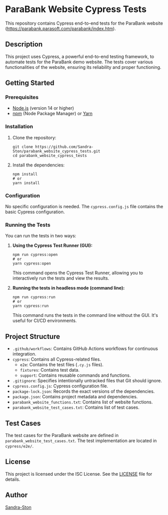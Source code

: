 # ParaBank Website Cypress Tests

This repository contains Cypress end-to-end tests for the ParaBank website (https://parabank.parasoft.com/parabank/index.htm).


## Description

This project uses Cypress, a powerful end-to-end testing framework, to automate tests for the ParaBank demo website. The tests cover various functionalities of the website, ensuring its reliability and proper functioning.

## Getting Started

### Prerequisites

*   [Node.js](https://nodejs.org/) (version 14 or higher)
*   [npm](https://www.npmjs.com/) (Node Package Manager) or [Yarn](https://yarnpkg.com/)

### Installation

1.  Clone the repository:

    ```
    git clone https://github.com/Sandra-Ston/parabank_website_cypress_tests.git
    cd parabank_website_cypress_tests
    ```
2.  Install the dependencies:

    ```
    npm install
    # or
    yarn install
    ```

### Configuration

No specific configuration is needed. The `cypress.config.js` file contains the basic Cypress configuration.

### Running the Tests

You can run the tests in two ways:

1.  **Using the Cypress Test Runner (GUI):**

    ```
    npm run cypress:open
    # or
    yarn cypress:open
    ```

    This command opens the Cypress Test Runner, allowing you to interactively run the tests and view the results.

2.  **Running the tests in headless mode (command line):**

    ```
    npm run cypress:run
    # or
    yarn cypress:run
    ```

    This command runs the tests in the command line without the GUI. It's useful for CI/CD environments.

## Project Structure

*   `.github/workflows`: Contains GitHub Actions workflows for continuous integration.
*   `cypress`: Contains all Cypress-related files.
    *   `e2e`: Contains the test files (`.cy.js` files).
    *   `fixtures`: Contains test data.
    *   `support`: Contains reusable commands and functions.
*   `.gitignore`: Specifies intentionally untracked files that Git should ignore.
*   `cypress.config.js`: Cypress configuration file.
*   `package-lock.json`: Records the exact versions of the dependencies.
*   `package.json`: Contains project metadata and dependencies.
*   `parabank_website_functions.txt`: Contains list of website functions.
*   `parabank_website_test_cases.txt`: Contains list of test cases.

## Test Cases

The test cases for the ParaBank website are defined in `parabank_website_test_cases.txt`. The test implementation are located in `cypress/e2e/`.

## License

This project is licensed under the ISC License. See the [LICENSE](License) file for details.

## Author

[Sandra-Ston](https://github.com/Sandra-Ston)
